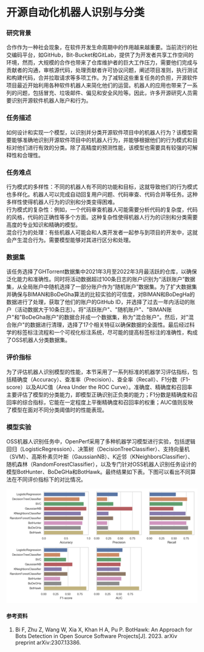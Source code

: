 # 开源自动化机器人识别与分类

### 研究背景
合作作为一种社会现象，在软件开发生命周期中的作用越来越重要。当前流行的社交编码平台，如GitHub，Bit-Bucket和GitLab，提供了为开发者共享工作空间的环境，然而，大规模的合作也带来了仓库维护者的巨大工作压力，需要他们完成与贡献者的沟通，审核源代码，处理贡献者许可协议问题，阐述项目准则，执行测试和构建代码，合并拉取请求等多项工作。为了减轻这些重复任务的负担，开源软件项目最近开始利用各种软件机器人来简化他们的运营。机器人的应用也带来了一系列的问题，包括冒充、垃圾邮件、偏见和安全风险等。因此，许多开源研究人员需要识别开源软件机器人账户和行为。

### 任务描述
如何设计和实现一个模型，以识别并分类开源软件项目中的机器人行为？该模型需要能够准确地识别开源软件项目中的机器人行为，并能够根据他们的行为模式和目标对他们进行有效的分类。除了高精度的预测性能，该模型也需要具有较强的可解释性和合理性。

### 任务难点
行为模式的多样性：不同的机器人有不同的功能和目标，这就导致他们的行为模式也多样化。机器人可以完成自动回复用户问题、代码审查、代码合并等任务。这种多样性使得机器人行为的识别和分类变得困难。  
行为模式的复杂性：例如，一个代码审查机器人可能需要分析代码的复杂度，代码的风格，代码的正确性等多个方面。这种复杂性使得机器人行为的识别和分类需要高度的专业知识和精确的模型。  
混合行为的处理：有些机器人可能会和人类开发者一起参与到项目的开发中，这就会产生混合行为。需要模型能够对其进行区分和处理。

### 数据集
该任务选择了GHTorrent数据集中2021年3月至2022年3月最活跃的仓库，以确保泛化能力和准确性。同时将活动数据超过100条日志的账户识别为“活跃账户”数据集，从全局账户中随机选择了一部分账户作为“随机账户”数据集。为了扩大数据集并确保与BIMAN和BoDeGha算法的比较实验的可信度，对BIMAN和BoDegHa的数据进行了处理，获取了他们的账户的GitHub ID，并选择了过去一年内活动的账户（活动数据大于10条日志）。将"活跃账户"、"随机账户"、"BIMAN账户"和"BoDeGha账户"的数据合并成一个数据集，称为"混合账户"。然后，对"混合账户"的数据进行清理，选择了17个相关特征以确保数据的全面性。最后经过科学的标签标注流程和一个可视化标注系统，尽可能的提高标签标注的准确性，构成了OSS机器人分类数据集。

### 评价指标
为了评估机器人识别模型的性能，本节采用了一系列标准的机器学习评估指标，包括精确度（Accuracy）、查准率（Precision）、查全率（Recall）、F1分数（F1-score）以及AUC值（Area Under the ROC Curve）。准确度、精确度和召回率主要评估了模型的分类能力，即模型正确识别正负类的能力；F1分数是精确度和召回率的综合指标，它能在一定程度上平衡精确度和召回率的权重；AUC值则反映了模型在面对不同分类阈值时的性能表现。

### 模型实验

OSS机器人识别任务中，OpenPerf采用了多种机器学习模型进行实验，包括逻辑回归（LogisticRegression）、决策树（DecisionTreeClassifier）、支持向量机（SVM）、高斯朴素贝叶斯（GaussianNB）、K近邻（KNeighborsClassifier）、随机森林（RandomForestClassifier），以及专门针对OSS机器人识别任务设计的模型BotHunter、BoDeGHa和BotHawk。最终结果如下表。下图可以看出不同算法在不同评价指标下的对比情况。




![Alt text](result.png)

#### 参考资料
1. Bi F, Zhu Z, Wang W, Xia X, Khan H A, Pu P. BotHawk: An Approach for Bots Detection in Open Source Software Projects[J]. 2023. arXiv preprint arXiv:2307.13386.
